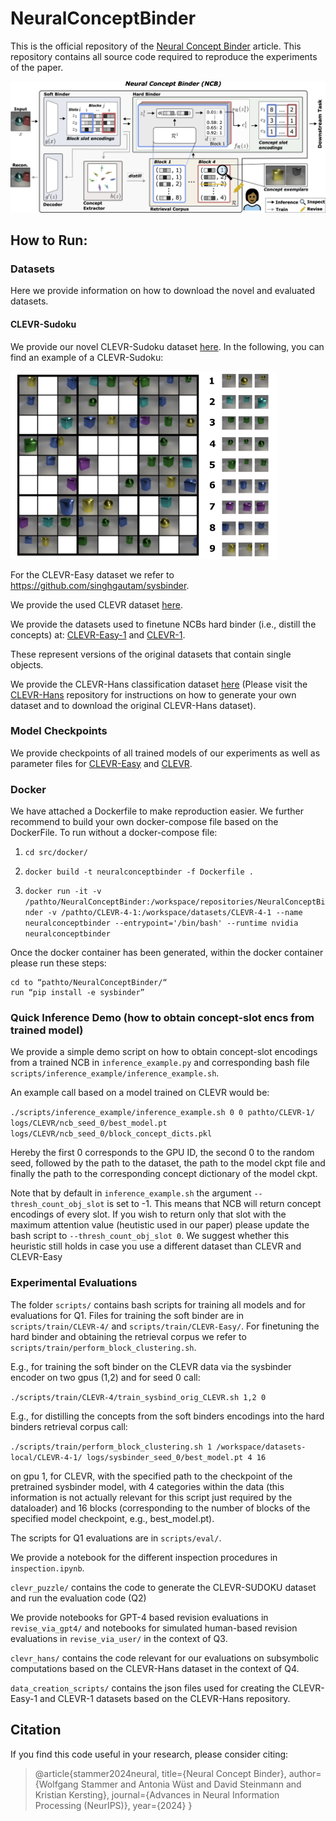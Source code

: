 # NeuralConceptBinder

This is the official repository of the [Neural Concept Binder](https://arxiv.org/abs/2406.09949) article.
This repository contains all source code required to reproduce the experiments of the paper. 

![Overview of Neural Concept Binder](./figures/main.png)

## How to Run:

### Datasets

Here we provide information on how to download the novel and evaluated datasets.

#### CLEVR-Sudoku

We provide our novel CLEVR-Sudoku dataset [here](https://hessenbox.tu-darmstadt.de/getlink/fi5RUb2R7UobPiFBzorpEYPT/CLEVR_SUDOKU.zip). In the following, you can find an example of a CLEVR-Sudoku: 

<img src="./figures/sudoku.png" height=300>

For the CLEVR-Easy dataset we refer to <https://github.com/singhgautam/sysbinder>.

We provide the used CLEVR dataset [here](https://hessenbox.tu-darmstadt.de/getlink/fiTkYuSoR2VvA2JLj7EACkxo/CLEVR-4.zip).

We provide the datasets used to finetune NCBs hard binder (i.e., distill the concepts) at:
[CLEVR-Easy-1](https://hessenbox.tu-darmstadt.de/getlink/fiHHPQ537ViPaxdz6vD7e2d5/CLEVR-Easy-1.zip) 
and [CLEVR-1](https://hessenbox.tu-darmstadt.de/getlink/fiVCLMaZkEuf5f6HYG58sshV/CLEVR-4-1.zip).

These represent versions of the original datasets that contain single objects.

We provide the CLEVR-Hans classification dataset [here](https://hessenbox.tu-darmstadt.de/getlink/fiJ7Jm5YwLaPjj2Cjj2AxGrH/CLEVR-4-1-cls.zip)
(Please visit the [CLEVR-Hans](https://github.com/ml-research/CLEVR-Hans) repository for instructions on how to generate your own dataset and to download 
the original CLEVR-Hans dataset).

### Model Checkpoints

We provide checkpoints of all trained models of our experiments as well as parameter files for [CLEVR-Easy](https://hessenbox.tu-darmstadt.de/getlink/fiNmsxY8anr52RGTwsQtzSxW/CLEVR-Easy.zip)
and [CLEVR](https://hessenbox.tu-darmstadt.de/getlink/fi6WzuWtQ87Px5P3ewEVNQyZ/CLEVR-4.zip). 

### Docker

We have attached a Dockerfile to make reproduction easier. We further recommend to build your own docker-compose file
based on the DockerFile. To run without a docker-compose file:

1. ```cd src/docker/```

2. ```docker build -t neuralconceptbinder -f Dockerfile .```

3. ```docker run -it -v /pathto/NeuralConceptBinder:/workspace/repositories/NeuralConceptBinder -v /pathto/CLEVR-4-1:/workspace/datasets/CLEVR-4-1 --name neuralconceptbinder --entrypoint='/bin/bash' --runtime nvidia neuralconceptbinder```

Once the docker container has been generated, within the docker container please run these steps:

```
cd to “pathto/NeuralConceptBinder/“
run “pip install -e sysbinder”
```

### Quick Inference Demo (how to obtain concept-slot encs from trained model)

We provide a simple demo script on how to obtain concept-slot encodings from a trained NCB in ```inference_example.py```
and corresponding bash file ```scripts/inference_example/inference_example.sh```.

An example call based on a model trained on CLEVR would be: 

```./scripts/inference_example/inference_example.sh 0 0 pathto/CLEVR-1/ logs/CLEVR/ncb_seed_0/best_model.pt logs/CLEVR/ncb_seed_0/block_concept_dicts.pkl```

Hereby the first 0 corresponds to the GPU ID, the second 0 to the random seed, followed by the path to the dataset,
the path to the model ckpt file and finally the path to the corresponding concept dictionary of the model ckpt. 

Note that by default in ```inference_example.sh``` the argument ```--thresh_count_obj_slot``` is set to -1. This means 
that NCB will return concept encodings of every slot. If you wish to return only that slot with the maximum attention
value (heutistic used in our paper) please update the bash script to ```--thresh_count_obj_slot 0```. 
We suggest whether this heuristic still holds in case you use a different dataset than CLEVR and CLEVR-Easy 

### Experimental Evaluations

The folder ```scripts/``` contains bash scripts for training all models and for evaluations for Q1. Files for
training the soft binder are in ```scripts/train/CLEVR-4/``` and ```scripts/train/CLEVR-Easy/```. For finetuning the
hard binder and obtaining the retrieval corpus we refer to ```scripts/train/perform_block_clustering.sh```. 

E.g., for training the soft binder on the CLEVR data via the sysbinder encoder on two gpus (1,2) and for seed 0 call:

```./scripts/train/CLEVR-4/train_sysbind_orig_CLEVR.sh 1,2 0```

E.g., for distilling the concepts from the soft binders encodings into the hard binders retrieval corpus call:

```./scripts/train/perform_block_clustering.sh 1 /workspace/datasets-local/CLEVR-4-1/ logs/sysbinder_seed_0/best_model.pt 4 16```

on gpu 1, for CLEVR, with the specified path to the checkpoint of the pretrained sysbinder model, with 4 categories 
within the data (this information is not actually relevant for this script just required by the dataloader) and 
16 blocks (corresponding to the number of blocks of the specified model checkpoint, e.g., best_model.pt).

The scripts for Q1 evaluations are in ```scripts/eval/```.

We provide a notebook for the different inspection procedures in ```inspection.ipynb```.

```clevr_puzzle/``` contains the code to generate the CLEVR-SUDOKU dataset and run the evaluation code (Q2)

We provide notebooks for GPT-4 based revision evaluations in ```revise_via_gpt4/``` and notebooks for simulated 
human-based revision evaluations in ```revise_via_user/``` in the context of Q3.

```clevr_hans/``` contains the code relevant for our evaluations on subsymbolic computations based on 
the CLEVR-Hans dataset in the context of Q4.

```data_creation_scripts/``` contains the json files used for creating the CLEVR-Easy-1 and CLEVR-1 datasets
based on the CLEVR-Hans repository.

## Citation
If you find this code useful in your research, please consider citing:

> @article{stammer2024neural,
  title={Neural Concept Binder},
  author={Wolfgang Stammer and Antonia Wüst and David Steinmann and Kristian Kersting},
  journal={Advances in Neural Information Processing (NeurIPS)},
  year={2024}
}

